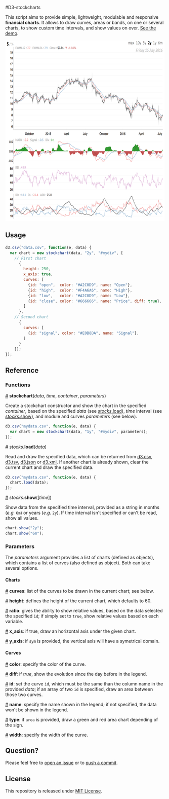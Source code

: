 #D3-stockcharts

This script aims to provide simple, lightweight, modulable and responsive **financial charts**. It allows to draw curves, areas or bands, on one or several charts, to show custom time intervals, and show values on over. [See the demo](https://www.sylvaindurand.org/d3-stockcharts/).

<a href="https://www.sylvaindurand.org/d3-stockcharts/"><img src="preview.png" width="670" height="570" /></a>

## Usage

```js
d3.csv("data.csv", function(e, data) {
  var chart = new stockchart(data, "2y", "#mydiv", [
    // First chart
      {
        height: 250,
        x_axis: true,
        curves: [
          {id: "open",  color: "#A2C0D9", name: "Open"},
          {id: "high",  color: "#F4A6A6", name: "High"},
          {id: "low",   color: "#A2C0D9", name: "Low"},
          {id: "close", color: "#666666", name: "Price", diff: true},
        ]
      },
    // Second chart
      {
        curves: [
          {id: "signal", color: "#E0B8DA", name: "Signal"},
        ]
      }
    ]);
});
```

## Reference

### Functions

<a href="#new" name="new">#</a> <b>stockchart</b>(<i>data</i>, <i>time</i>, <i>container</i>, <i>parameters</i>)

Create a stockchart constructor and show the chart in the specified *container*, based on the specified *data* (see [*stocks*.load](#load)), *time* interval (see [*stocks*.show](#show)), and module and curves *parameters* (see below).

```js
d3.csv("mydata.csv", function(e, data) {
  var chart = new stockchart(data, "1y", "#mydiv", parameters);
});
```

<a href="#load" name="load">#</a> <i>stocks</i>.<b>load</b>(<i>data</i>)

Read and draw the specified data, which can be returned from [d3.csv](https://github.com/d3/d3-request/blob/master/README.md#csv), [d3.tsv](https://github.com/d3/d3-request/blob/master/README.md#tsv), [d3.json](https://github.com/d3/d3-request/blob/master/README.md#json) or [d3.xml](https://github.com/d3/d3-request/blob/master/README.md#xml). If another chart is already shown, clear the current chart and draw the specified data.

```js
d3.csv("mydata.csv", function(e, data) {
  chart.load(data);
});
```

<a href="#show" name="show">#</a> <i>stocks</i>.<b>show</b>([<i>time</i>])

Show data from the specified time interval, provided as a string in months (*e.g.* `6m`) or years (*e.g.* `2y`). If time interval isn't specified or can't be read, show all values.

```js
chart.show("2y");
chart.show("6m");
```

### Parameters
The *parameters* argument provides a list of charts (defined as objects), which contains a list of curves (also defined as object). Both can take several options.


#### Charts

<a href="#curves" name="curves">#</a> <b>curves</b>: list of the curves to be drawn in the current chart; see below.

<a href="#height" name="height">#</a> <b>height</b>: defines the height of the current chart, which defaults to 60.

<a href="#ratio" name="ratio">#</a> <b>ratio</b>: gives the ability to show relative values, based on the data selected the specified `id`; if simply set to `true`, show relative values based on each variable.

<a href="#x_axis" name="x_axis">#</a> <b>x_axis</b>: if true, draw an horizontal axis under the given chart.

<a href="#y_axis" name="y_axis">#</a> <b>y_axis</b>: if `sym` is provided, the vertical axis will have a symetrical domain.


#### Curves

<a href="#color" name="color">#</a> <b>color</b>: specify the color of the curve.

<a href="#diff" name="diff">#</a> <b>diff</b>: if *true*, show the evolution since the day before in the legend.

<a href="#id" name="id">#</a> <b>id</b>: set the curve `id`, which must be the same than the column name in the provided *data*; if an array of two `id` is specified, draw an area between those two curves.

<a href="#name" name="name">#</a> <b>name</b>: specify the name shown in the legend; if not specified, the data won't be shown in the legend.

<a href="#type" name="type">#</a> <b>type</b>: if `area` is provided, draw a green and red area chart depending of the sign.

<a href="#width" name="width">#</a> <b>width</b>: specify the width of the curve.


## Question?
Please feel free to [open an issue](https://github.com/sylvaindurand/d3-stockchart/issues) or to [push a commit](https://github.com/sylvaindurand/d3-stockchart/pulls).

## License

This repository is released under [MIT License](http://opensource.org/licenses/MIT).

